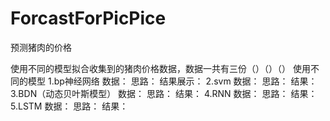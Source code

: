 # ForcastForPicPice
预测猪肉的价格

使用不同的模型拟合收集到的猪肉价格数据，数据一共有三份（）（）（）
使用不同的模型
1.bp神经网络
数据：
思路：
结果展示：
2.svm
数据：
思路：
结果：
3.BDN（动态贝叶斯模型）
数据：
思路：
结果：
4.RNN
数据：
思路：
结果：
5.LSTM
数据：
思路：
结果：
